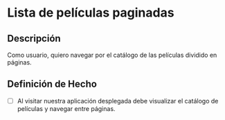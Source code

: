 # Lista de películas paginadas

## Descripción

Como usuario, quiero navegar por el catálogo de las películas dividido en páginas.

## Definición de Hecho

- [ ] Al visitar nuestra aplicación desplegada debe visualizar el catálogo de películas y navegar entre páginas.